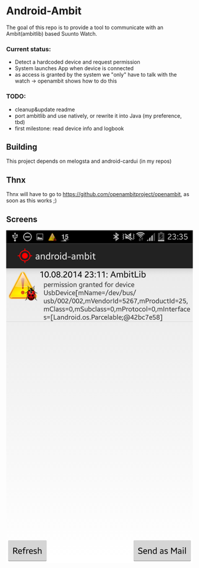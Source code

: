 # Android-Ambit


The goal of this repo is to provide a tool to communicate with an 
Ambit(ambitlib) based Suunto Watch.

### Current status:
- Detect a hardcoded device and request permission
- System launches App when device is connected
- as access is granted by the system we "only" have to talk with the watch -> openambit shows how to do this

### TODO:
- cleanup&update readme
- port ambitlib and use natively, or rewrite it into Java (my 
preference, tbd)
- first milestone: read device info and logbook

## Building

This project depends on melogsta and android-cardui (in my repos)


## Thnx

Thnx will have to go to https://github.com/openambitproject/openambit, as soon as this works ;)


## Screens

![Step1: permission granted](/screens/permission_granted.png?raw=true "Step1: Permission granted")
